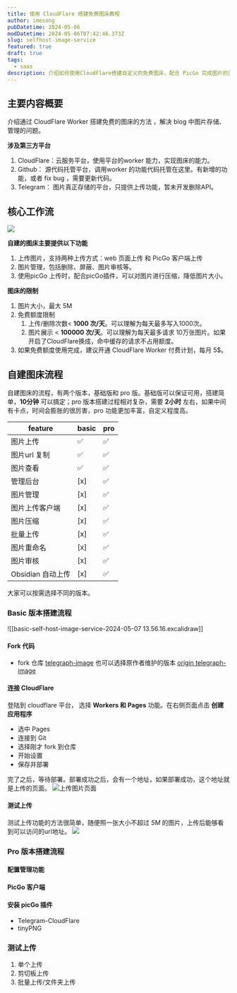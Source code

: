 ```yaml
---
title: 使用 CloudFlare 搭建免费图床教程
author: imesong
pubDatetime: 2024-05-06
modDatetime: 2024-05-06T07:42:46.373Z
slug: selfhost-image-service
featured: true
draft: true
tags:
  - saas
description: 介绍如何使用CloudFlare搭建自定义的免费图床，配合 PicGo 完成图片的压缩、自动上传。
---
```


## 主要内容概要

介绍通过 CloudFlare Worker 搭建免费的图床的方法 ，解决 blog 中图片存储、管理的问题。

**涉及第三方平台**

1. CloudFlare：云服务平台，使用平台的worker 能力，实现图床的能力。
2. Github： 源代码托管平台，调用worker 的功能代码托管在这里。有新增的功能，或者 fix bug ，需要更新代码。
3. Telegram： 图片真正存储的平台，只提供上传功能，暂未开发删除API。

## 核心工作流

![](https://img.imesong.com/file/5243668a5cdf36e69a653.png)

**自建的图床主要提供以下功能**

1. 上传图片，支持两种上传方式：web 页面上传 和 PicGo 客户端上传
2. 图片管理，包括删除、屏蔽、图片审核等。
3. 使用picGo 上传时，配合picGo插件，可以对图片进行压缩，降低图片大小。

**图床的限制**

1. 图片大小，最大 5M
2. 免费额度限制
   1. 上传/删除次数< **1000 次/天**。可以理解为每天最多写入1000次。
   2. 图片展示 < **100000 次/天**。可以理解为每天最多请求 10万张图片。如果开启了CloudFlare换成，命中缓存的请求不占用额度。
3. 如果免费额度使用完成，建议开通 CloudFlare Worker 付费计划，每月 5$。

## 自建图床流程

自建图床的流程，有两个版本，基础版和 pro 版。基础版可以保证可用，搭建简单，**10分钟** 可以搞定；pro 版本搭建过程相对复杂，需要 **2小时** 左右，如果中间有卡点，时间会膨胀的很厉害，pro 功能更加丰富，自定义程度高。

| feature           | basic | pro |
| ----------------- | ----- | --- |
| 图片上传          | ✅    | ✅  |
| 图片url 复制      | ✅    | ✅  |
| 图片查看          | ✅    | ✅  |
| 管理后台          | [x]   | ✅  |
| 图片管理          | [x]   | ✅  |
| 图片上传客户端    | [x]   | ✅  |
| 图片压缩          | [x]   | ✅  |
| 批量上传          | [x]   | ✅  |
| 图片重命名        | [x]   | ✅  |
| 图片审核          | [x]   | ✅  |
| Obsidian 自动上传 | [x]   | ✅  |

大家可以按需选择不同的版本。

### Basic 版本搭建流程

![[basic-self-host-image-service-2024-05-07 13.56.16.excalidraw]]

#### Fork 代码

- fork 仓库 [telegraph-image](https://github.com/imesong/Telegraph-Image) 也可以选择原作者维护的版本 [origin telegraph-image](https://github.com/cf-pages/Telegraph-Image)

#### 连接 CloudFlare

登陆到 cloudflare 平台， 选择 **Workers 和 Pages** 功能。在右侧页面点击 **创建应用程序**

- 选中 Pages
- 连接到 Git
- 选择刚才 fork 到仓库
- 开始设置
- 保存并部署

完了之后，等待部署。部署成功之后，会有一个地址，如果部署成功，这个地址就是上传的页面。
![上传图片页面](https://img.imesong.com/file/1f76fcc13bdca3dc76a1a.png)

#### 测试上传

测试上传功能的方法很简单，随便照一张大小不超过 _5M_ 的图片，上传后能够看到可以访问的url地址。
![](https://img.imesong.com/file/fd7f5b7bcf25b75133bff.png)

### Pro 版本搭建流程

#### 配置管理功能

#### PicGo 客户端

#### 安装 picGo 插件

- Telegram-CloudFlare
- tinyPNG

### 测试上传

1. 单个上传
2. 剪切板上传
3. 批量上传/文件夹上传
